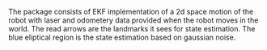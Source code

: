 The package consists of EKF implementation of a 2d space motion of the robot with laser and odometery data provided when the robot moves 
in the world. The read arrows are the landmarks it sees for state estimation. The blue eliptical region is the state estimation based on gaussian noise.


